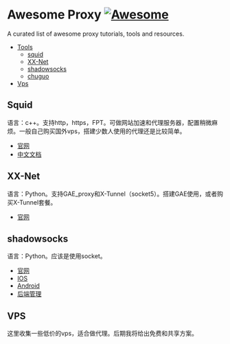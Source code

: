 # Awesome Proxy [![Awesome](https://cdn.rawgit.com/sindresorhus/awesome/d7305f38d29fed78fa85652e3a63e154dd8e8829/media/badge.svg)](https://github.com/sindresorhus/awesome)

A curated list of awesome proxy tutorials, tools and resources.

- [Tools](#tools)
    - [squid](#squid)
    - [XX-Net](#xx-net)
    - [shadowsocks](#shadowsocks)
    - [chuguo](https://github.com/chuguofan/chuguo)
- [Vps](#vps)


## Squid

语言：c++。支持http，https，FPT。可做网站加速和代理服务器，配置稍微麻烦。一般自己购买国外vps，搭建少数人使用的代理还是比较简单。

- [官网](http://www.squid-cache.org/)
- [中文文档](http://blog.zyan.cc/book/squid/)

## XX-Net
语言：Python。支持GAE_proxy和X-Tunnel（socket5）。搭建GAE使用，或者购买X-Tunnel套餐。
- [官网](https://github.com/XX-net/XX-Net)

## shadowsocks
语言：Python。应该是使用socket。
- [官网](https://github.com/shadowsocks/shadowsocks/tree/master)
- [IOS](https://github.com/shadowsocks/ShadowsocksX-NG)
- [Android](https://github.com/shadowsocks/shadowsocks-android)
- [后端管理](https://github.com/shadowsocks/shadowsocks-manager)

## VPS
这里收集一些低价的vps，适合做代理。后期我将给出免费和共享方案。